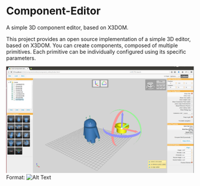 # Component-Editor
A simple 3D component editor, based on X3DOM.

This project provides an open source implementation of a simple 3D editor, based on X3DOM.
You can create components, composed of multiple primitives. Each primitive can be individually configured using its specific parameters.

![GitHub Logo](/overview-page-images/robot.png)
Format: ![Alt Text](url)

